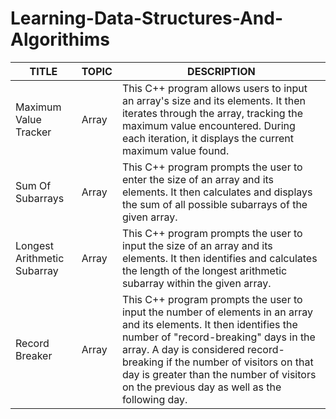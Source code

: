# Learning-Data-Structures-And-Algorithims

| TITLE | TOPIC          | DESCRIPTION                      |
| --- | ------------- | --------------------------- |
| Maximum Value Tracker  | Array | This C++ program allows users to input an array's size and its elements. It then iterates through the array, tracking the maximum value encountered. During each iteration, it displays the current maximum value found. |
| Sum Of Subarrays  | Array | This C++ program prompts the user to enter the size of an array and its elements. It then calculates and displays the sum of all possible subarrays of the given array.  |
| Longest Arithmetic Subarray  | Array | This C++ program prompts the user to input the size of an array and its elements. It then identifies and calculates the length of the longest arithmetic subarray within the given array.  |
| Record Breaker  | Array | This C++ program prompts the user to input the number of elements in an array and its elements. It then identifies the number of "record-breaking" days in the array. A day is considered record-breaking if the number of visitors on that day is greater than the number of visitors on the previous day as well as the following day.  |
